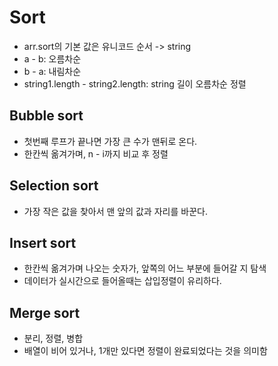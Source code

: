 # Sort

- arr.sort의 기본 값은 유니코드 순서 -> string
- a - b: 오름차순
- b - a: 내림차순
- string1.length - string2.length: string 길이 오름차순 정렬

## Bubble sort

- 첫번째 루프가 끝나면 가장 큰 수가 맨뒤로 온다.
- 한칸씩 옮겨가며, n - i까지 비교 후 정렬

## Selection sort

- 가장 작은 값을 찾아서 맨 앞의 값과 자리를 바꾼다.

## Insert sort

- 한칸씩 옮겨가며 나오는 숫자가, 앞쪽의 어느 부분에 들어갈 지 탐색
- 데이터가 실시간으로 들어올때는 삽입정렬이 유리하다.

## Merge sort

- 분리, 정렬, 병합
- 배열이 비어 있거나, 1개만 있다면 정렬이 완료되었다는 것을 의미함
